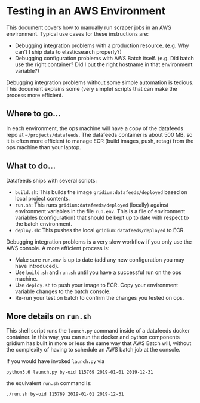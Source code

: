 # Testing in an AWS Environment

This document covers how to manually run scraper jobs in an AWS environment. Typical use cases for these instructions are:
- Debugging integration problems with a production resource. (e.g. Why can't I ship data to elasticsearch properly?)
- Debugging configuration problems with AWS Batch itself.
(e.g. Did batch use the right container? Did I put the right hostname in that environment variable?)

Debugging integration problems without some simple automation is tedious. This document explains some (very simple)
scripts that can make the process more efficient.

## Where to go...

In each environment, the ops machine will have a copy of the datafeeds repo at `~/projects/datafeeds`.
The datafeeds container is about 500 MB, so it is often more efficient to manage ECR (build images, push, retag)
from the ops machine than your laptop.

## What to do...

Datafeeds ships with several scripts:
- `build.sh`: This builds the image `gridium:datafeeds/deployed` based on local project contents.
- `run.sh`: This runs `gridium:datafeeds/deployed` (locally) against environment variables in the file `run.env`.
This is a file of environment variables (configuration) that should be kept up to date with respect to the batch environment.
- `deploy.sh`: This pushes the local `gridium:datafeeds/deployed` to ECR.

Debugging integration problems is a very slow workflow if you only use the AWS console. A more efficient process is:

- Make sure `run.env` is up to date (add any new configuration you may have introduced).
- Use `build.sh` and `run.sh` until you have a successful run on the ops machine.
- Use `deploy.sh` to push your image to ECR. Copy your environment variable changes to the batch console.
- Re-run your test on batch to confirm the changes you tested on ops.

## More details on `run.sh`

This shell script runs the `launch.py` command inside of a datafeeds docker container. In this way, you can run
the docker and python components gridium has built in more or less the same way that AWS Batch will, without the
complexity of having to schedule an AWS batch job at the console.

If you would have invoked `launch.py` via
```
python3.6 launch.py by-oid 115769 2019-01-01 2019-12-31
```
the equivalent `run.sh` command is:
```
./run.sh by-oid 115769 2019-01-01 2019-12-31
```
